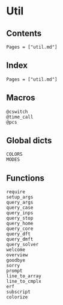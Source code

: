 # Util

## Contents

```@contents
Pages = ["util.md"]
```

## Index

```@index
Pages = ["util.md"]
```

## Macros

```@docs
@cswitch
@time_call
@pcs
```

## Global dicts

```@docs
COLORS
MODES
```

## Functions

```@docs
require
setup_args
query_args
query_case
query_inps
query_stop
query_home
query_core
query_dft
query_dmft
query_solver
welcome
overview
goodbye
sorry
prompt
line_to_array
line_to_cmplx
erf
subscript
colorize
```
